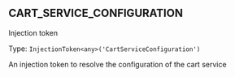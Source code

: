 ## CART_SERVICE_CONFIGURATION

<span class="badge badge-warning">Injection token</span>

Type: `InjectionToken<any>('CartServiceConfiguration')`

An injection token to resolve the configuration of the cart service
